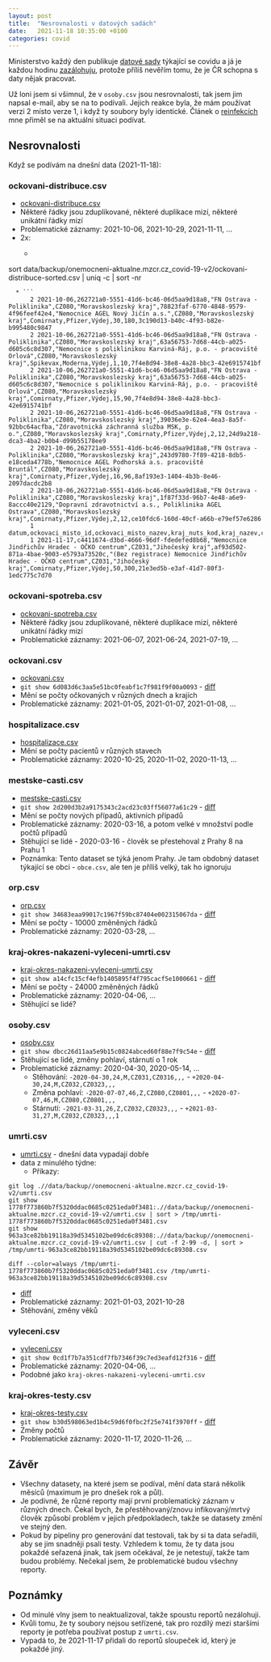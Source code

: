 ```yaml
---
layout: post
title:  "Nesrovnalosti v datových sadách"
date:   2021-11-18 10:35:00 +0100
categories: covid
---
```


Ministerstvo každý den publikuje [datové sady](https://onemocneni-aktualne.mzcr.cz/api/v2/covid-19) týkající se covidu a já je každou hodinu [zazálohuju](https://gitlab.com/martin.majlis/covid-19-data), protože příliš nevěřím tomu, že je ČR schopna s daty nějak pracovat.

Už loni jsem si všimnul, že v `osoby.csv` jsou nesrovnalosti, tak jsem jim napsal e-mail, aby se na to podívali. Jejich reakce byla, že mám používat verzi 2 místo verze 1, i když ty soubory byly identické. Článek o [reinfekcích](https://www.seznamzpravy.cz/clanek/preziti-covidu-chrani-ale-mene-nez-se-zdalo-reinfekci-je-radove-vice-180447) mne přiměl se na aktuální situaci podívat.

## Nesrovnalosti

Když se podívám na dnešní data (2021-11-18):

### ockovani-distribuce.csv ###

* [ockovani-distribuce.csv](https://gitlab.com/martin.majlis/covid-19-data/-/commit/8f2f21f713f9fbfe3425a38048d9ab3391853b58)
* Některé řádky jsou zduplikované, některé duplikace mizí, některé unikátní řádky mizí
* Problematické záznamy: 2021-10-06, 2021-10-29, 2021-11-11, ...
* 2x:
  * ```
sort data/backup/onemocneni-aktualne.mzcr.cz_covid-19-v2/ockovani-distribuce-sorted.csv | uniq -c | sort -nr
```
  * ```
      2 2021-10-06,262721a0-5551-41d6-bc46-06d5aa9d18a8,"FN Ostrava - Poliklinika",CZ080,"Moravskoslezský kraj",78823faf-6770-4848-9579-4f96feef42e4,"Nemocnice AGEL Nový Jičín a.s.",CZ080,"Moravskoslezský kraj",Comirnaty,Pfizer,Výdej,30,180,3c190d13-b40c-4f93-b82e-b995480c9847
      2 2021-10-06,262721a0-5551-41d6-bc46-06d5aa9d18a8,"FN Ostrava - Poliklinika",CZ080,"Moravskoslezský kraj",63a56753-7d68-44cb-a025-d605c6c8d307,"Nemocnice s poliklinikou Karviná-Ráj, p.o. - pracoviště Orlová",CZ080,"Moravskoslezský kraj",Spikevax,Moderna,Výdej,1,10,7f4e8d94-38e8-4a28-bbc3-42e6915741bf
      2 2021-10-06,262721a0-5551-41d6-bc46-06d5aa9d18a8,"FN Ostrava - Poliklinika",CZ080,"Moravskoslezský kraj",63a56753-7d68-44cb-a025-d605c6c8d307,"Nemocnice s poliklinikou Karviná-Ráj, p.o. - pracoviště Orlová",CZ080,"Moravskoslezský kraj",Comirnaty,Pfizer,Výdej,15,90,7f4e8d94-38e8-4a28-bbc3-42e6915741bf
      2 2021-10-06,262721a0-5551-41d6-bc46-06d5aa9d18a8,"FN Ostrava - Poliklinika",CZ080,"Moravskoslezský kraj",39036e3e-62e4-4ea3-8a5f-92bbc64acfba,"Zdravotnická záchranná služba MSK, p. o.",CZ080,"Moravskoslezský kraj",Comirnaty,Pfizer,Výdej,2,12,24d9a218-dca3-4ba2-b0b4-d99b55178ee9
      2 2021-10-06,262721a0-5551-41d6-bc46-06d5aa9d18a8,"FN Ostrava - Poliklinika",CZ080,"Moravskoslezský kraj",243d9780-7f89-4218-8db5-e18ceda4778b,"Nemocnice AGEL Podhorská a.s. pracoviště Bruntál",CZ080,"Moravskoslezský kraj",Comirnaty,Pfizer,Výdej,16,96,8af193e3-1404-4b3b-8e46-2097dacdc2b8
      2 2021-10-06,262721a0-5551-41d6-bc46-06d5aa9d18a8,"FN Ostrava - Poliklinika",CZ080,"Moravskoslezský kraj",1f87f33d-96b7-4e48-a6e9-8accc40e2129,"Dopravní zdravotnictví a.s., Poliklinika AGEL Ostrava",CZ080,"Moravskoslezský kraj",Comirnaty,Pfizer,Výdej,2,12,ce10fdc6-160d-40cf-a66b-e79ef57e6286
      1 datum,ockovaci_misto_id,ockovaci_misto_nazev,kraj_nuts_kod,kraj_nazev,cilove_ockovaci_misto_id,cilove_ockovaci_misto_nazev,cilovy_kraj_kod,cilovy_kraj_nazev,ockovaci_latka,vyrobce,akce,pocet_ampulek,pocet_davek,distribuce_id
      1 2021-11-17,c4411674-d3bd-4666-96df-fdedefed8b68,"Nemocnice Jindřichův Hradec - OČKO centrum",CZ031,"Jihočeský kraj",af93d502-871a-4bae-9003-e5793a73520c,"(Bez registrace) Nemocnice Jindřichův Hradec - OČKO centrum",CZ031,"Jihočeský kraj",Comirnaty,Pfizer,Výdej,50,300,21e3ed5b-e3af-41d7-80f3-1edc775c7d70
```

### ockovani-spotreba.csv ###

* [ockovani-spotreba.csv](https://gitlab.com/martin.majlis/covid-19-data/-/commit/a102cd87eee8cf8da934c827447f13afd58c0b00)
* Některé řádky jsou zduplikované, některé duplikace mizí, některé unikátní řádky mizí
* Problematické záznamy: 2021-06-07, 2021-06-24, 2021-07-19, ...

### ockovani.csv ###

* [ockovani.csv](https://gitlab.com/martin.majlis/covid-19-data/-/commit/6d083d6c3aa5e51bc0feabf1c7f981f9f00a0093)
* `git show 6d083d6c3aa5e51bc0feabf1c7f981f9f00a0093` - [diff](/assets/2021-11-18-6d083d6c3aa5e51bc0feabf1c7f981f9f00a0093.html)
* Mění se počty očkovaných v různých dnech a krajích
* Problematické záznamy: 2021-01-05, 2021-01-07, 2021-01-08, ...

### hospitalizace.csv ###

* [hospitalizace.csv](https://gitlab.com/martin.majlis/covid-19-data/-/commit/49986dd182c704f62e02d39815d49210783164d5)
* Mění se počty pacientů v různých stavech
* Problematické záznamy: 2020-10-25, 2020-11-02, 2020-11-13, ...

### mestske-casti.csv ###

* [mestske-casti.csv](https://gitlab.com/martin.majlis/covid-19-data/-/commit/2d200d3b2a9175343c2acd23c03ff56077a61c29)
* `git show 2d200d3b2a9175343c2acd23c03ff56077a61c29` - [diff](/assets/2021-11-18-2d200d3b2a9175343c2acd23c03ff56077a61c29.html)
* Mění se počty nových případů, aktivních případů
* Problematické záznamy: 2020-03-16, a potom velké v množství podle počtů případů
* Stěhující se lidé - 2020-03-16 - člověk se přestehoval z Prahy 8 na Prahu 1
* Poznámka: Tento dataset se týká jenom Prahy. Je tam obdobný dataset týkající se obci - `obce.csv`, ale ten je příliš velký, tak ho ignoruju

### orp.csv ###

* [orp.csv](https://gitlab.com/martin.majlis/covid-19-data/-/commit/34683eaa99017c1967f59bc87404e002315067da)
* `git show 34683eaa99017c1967f59bc87404e002315067da` - [diff](/assets/2021-11-18-34683eaa99017c1967f59bc87404e002315067da.html)
* Mění se počty - 10000 změněných řádků
* Problematické záznamy: 2020-03-28, ...

### kraj-okres-nakazeni-vyleceni-umrti.csv ###

* [kraj-okres-nakazeni-vyleceni-umrti.csv](https://gitlab.com/martin.majlis/covid-19-data/-/commit/a14cfc15cf4efb1405895f4f795cacf5e1000661)
* `git show a14cfc15cf4efb1405895f4f795cacf5e1000661` - [diff](/assets/2021-11-18-a14cfc15cf4efb1405895f4f795cacf5e1000661.html)
* Mění se počty - 24000 změněných řádků
* Problematické záznamy: 2020-04-06, ...
* Stěhující se lidé?

### osoby.csv ###

* [osoby.csv](https://gitlab.com/martin.majlis/covid-19-data/-/commit/dbcc26d11aa5e9b15c0824abced60f88e7f9c54e)
* `git show dbcc26d11aa5e9b15c0824abced60f88e7f9c54e` - [diff](/assets/2021-11-18-dbcc26d11aa5e9b15c0824abced60f88e7f9c54e.html)
* Stěhující se lidé, změny pohlaví, stárnutí o 1 rok
* Problematické záznamy: 2020-04-30, 2020-05-14, ...
  * Stěhování: `-2020-04-30,24,M,CZ031,CZ0316,,,` - `+2020-04-30,24,M,CZ032,CZ0323,,,`
  * Změna pohlaví: `-2020-07-07,46,Z,CZ080,CZ0801,,,` - `+2020-07-07,46,M,CZ080,CZ0801,,,`
  * Stárnutí: `-2021-03-31,26,Z,CZ032,CZ0323,,,` - `+2021-03-31,27,M,CZ032,CZ0323,,,1`
  
### umrti.csv ###

* [umrti.csv](https://gitlab.com/martin.majlis/covid-19-data/-/commit/bfe7f962f7391c9b7b1baf99c635d33c0bf4814c) - dnešní data vypadají dobře
* data z minulého týdne: 
  * Příkazy: 

``` 
git log .//data/backup//onemocneni-aktualne.mzcr.cz_covid-19-v2/umrti.csv
git show 1778f773860b7f5320ddac0685c0251eda0f3481:.//data/backup//onemocneni-aktualne.mzcr.cz_covid-19-v2/umrti.csv | sort > /tmp/umrti-1778f773860b7f5320ddac0685c0251eda0f3481.csv  
git show 963a3ce82bb19118a39d5345102be09dc6c89308:.//data/backup//onemocneni-aktualne.mzcr.cz_covid-19-v2/umrti.csv | cut -f 2-99 -d, | sort > /tmp/umrti-963a3ce82bb19118a39d5345102be09dc6c89308.csv

diff --color=always /tmp/umrti-1778f773860b7f5320ddac0685c0251eda0f3481.csv /tmp/umrti-963a3ce82bb19118a39d5345102be09dc6c89308.csv
```
* [diff](/assets/2021-11-18-1778f773860b7f5320ddac0685c0251eda0f3481-963a3ce82bb19118a39d5345102be09dc6c89308.html)
* Problematické záznamy: 2021-01-03, 2021-10-28
* Stěhování, změny věků

### vyleceni.csv ###

* [vyleceni.csv](https://gitlab.com/martin.majlis/covid-19-data/-/commit/0cd1f7b7a351cdf7fb7346f39c7ed3eafd12f316)
* `git show 0cd1f7b7a351cdf7fb7346f39c7ed3eafd12f316` - [diff](/assets/2021-11-18-0cd1f7b7a351cdf7fb7346f39c7ed3eafd12f316.html)
* Problematické záznamy: 2020-04-06, ...
* Podobné jako `kraj-okres-nakazeni-vyleceni-umrti.csv`

### kraj-okres-testy.csv ###

* [kraj-okres-testy.csv](https://gitlab.com/martin.majlis/covid-19-data/-/commit/b30d598063ed1b4c59d6f0fbc2f25e741f3970ff)
* `git show b30d598063ed1b4c59d6f0fbc2f25e741f3970ff` - [diff](/assets/2021-11-18-b30d598063ed1b4c59d6f0fbc2f25e741f3970ff.html)
* Změny počtů
* Problematické záznamy: 2020-11-17, 2020-11-26, ...


## Závěr

* Všechny datasety, na které jsem se podíval, mění data stará několik měsíců (maximum je pro dnešek rok a půl).
* Je podivné, že různé reporty mají první problematický záznam v různých dnech. Čekal bych, že přestěhovaný/znovu infikovaný/mrtvý člověk způsobí problém v jejich předpokladech, takže se datasety změní ve stejný den.
* Pokud by pipeliny pro generování dat testovali, tak by si ta data seřadili, aby se jim snadněji psali testy. Vzhledem k tomu, že ty data jsou pokaždé seřazená jinak, tak jsem očekával, že je netestují, takže tam budou problémy. Nečekal jsem, že problematické budou všechny reporty.


## Poznámky

* Od minulé vlny jsem to neaktualizoval, takže spoustu reportů nezálohuji.
* Kvůli tomu, že ty soubory nejsou setřízené, tak pro rozdílý mezi staršími reporty je potřeba používat postup z `umrti.csv`.
* Vypadá to, že 2021-11-17 přidali do reportů sloupeček id, který je pokaždé jiný.


